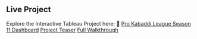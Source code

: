 ## Live Project
Explore the Interactive Tableau Project here:
🔗 [Pro Kabaddi League Season 11 Dashboard](<https://public.tableau.com/app/profile/aryan.jha7122/viz/PKL-Season-11-Analysis-2024-25/Banner>)
[Project Teaser](<https://youtu.be/BFrzACKJeqs?si=glr6x7uL0ZO70NIG>)
[Full Walkthrough](<https://youtu.be/8MqSmj5tDuE?si=1wPrxq58kiebvqbO>)